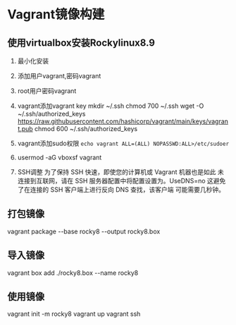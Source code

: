 # Vagrant镜像构建

## 使用virtualbox安装Rockylinux8.9
1. 最小化安装
2. 添加用户vagrant,密码vagrant
3. root用户密码vagrant
4. vagrant添加vagrant key 
   mkdir ~/.ssh
   chmod 700 ~/.ssh
   wget -O ~/.ssh/authorized_keys https://raw.githubusercontent.com/hashicorp/vagrant/main/keys/vagrant.pub
   chmod 600 ~/.ssh/authorized_keys

5. vagrant添加sudo权限
`echo vagrant ALL=(ALL) NOPASSWD:ALL>/etc/sudoer`

6. usermod -aG vboxsf vagrant
 
7. SSH调整
为了保持 SSH 快速，即使您的计算机或 Vagrant 机器也是如此 未连接到互联网，请在 SSH 服务器配置中将配置设置为。UseDNS=no
这避免了在连接的 SSH 客户端上进行反向 DNS 查找，该客户端 可能需要几秒钟。

## 打包镜像

vagrant package --base rocky8 --output rocky8.box

## 导入镜像

vagrant box add ./rocky8.box --name rocky8

## 使用镜像

vagrant init -m rocky8
vagrant up
vagrant ssh
